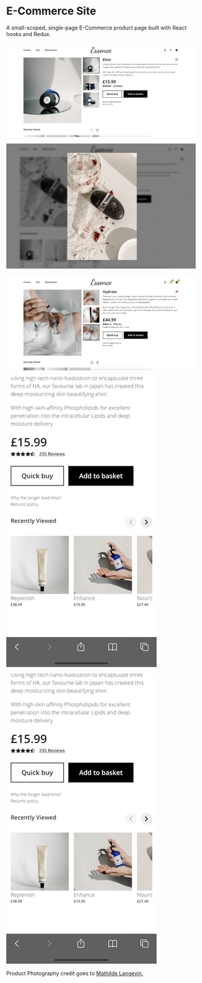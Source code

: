 # E-Commerce Site
A small-scoped, single-page E-Commerce product page built with React hooks and Redux.

![Screenshot 1](https://github.com/Tylxr/ecommerce-site/blob/main/repo/images/1.png?raw=true)

![Screenshot 2](https://github.com/Tylxr/ecommerce-site/blob/main/repo/images/2.png?raw=true)

![Screenshot 3](https://github.com/Tylxr/ecommerce-site/blob/main/repo/images/3.png?raw=true)

![Screenshot 4](https://github.com/Tylxr/ecommerce-site/blob/main/repo/images/4.jpg?raw=true)

![Screenshot 4](https://github.com/Tylxr/ecommerce-site/blob/main/repo/images/4.jpg?raw=true)

Product Photography credit goes to [Mathilde Langevin.](https://unsplash.com/@mathildelangevin)
